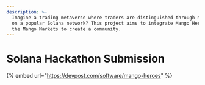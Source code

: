 ```yaml
---
description: >-
  Imagine a trading metaverse where traders are distinguished through NFTs based
  on a popular Solana network? This project aims to integrate Mango Hero NFTs in
  the Mango Markets to create a community.
---
```


# Solana Hackathon Submission

{% embed url="https://devpost.com/software/mango-heroes" %}
